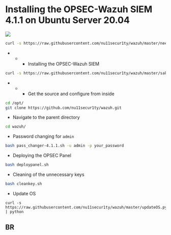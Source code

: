 # Installing the OPSEC-Wazuh SIEM 4.1.1 on Ubuntu Server 20.04

![](https://github.com/nu11secur1ty/wazuh/blob/master/OPSEC/logo.png)

```bash
curl -s https://raw.githubusercontent.com/nu11secur1ty/wazuh/master/needtoinstall.sh | bash
```
- - - Installing the OPSEC-Wazuh SIEM
```bash
curl -s https://raw.githubusercontent.com/nu11secur1ty/wazuh/master/sakai-4.1.1.sh | bash
```
- - - Get the source and configure from inside
```bash
cd /opt/
git clone https://github.com/nu11secur1ty/wazuh.git
```
- Navigate to the parent directory
```bash
cd wazuh/
```
- Password changing for `admin`
```bash
bash pass_changer-4.1.1.sh -u admin -p your_password
```
-  Deploying the OPSEC Panel
```bash
bash deploypanel.sh
```
- Cleaning of the unnecessary keys
```bash
bash cleankey.sh
```
- Update OS
```curl
curl -s https://raw.githubusercontent.com/nu11secur1ty/wazuh/master/updateOS.py | python
```
## BR
